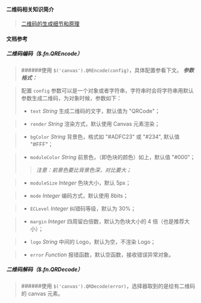 #### 二维码相关知识简介
>[二维码的生成细节和原理](http://coolshell.cn/articles/10590.html)

#### 文档参考
##### 二维码编码（$.fn.QREncode）
>######使用 `$('canvas').QREncode(config)`，具体配置参看下文。
>***参数格式：***

>配置 `config` 参数可以是一个对象或者字符串，字符串时会将字符串用默认参数生成二维码，为对象时候，参数如下：
>* `text` _String_
> 生成二维码的文字，默认值为 "QRCode"；

>* `render` _String_
> 渲染方式，默认使用 Canvas 元素渲染；

>* `bgColor` _String_
> 背景色，格式如 "#ADFC23" 或 "#234", 默认值 "#FFF"；

>* `moduleColor` _String_
> 前景色，（即色块的颜色）如上，默认值 "#000"；
>>*注意：前景色要比背景色深，对比要大；*

>* `moduleSize` _Integer_
> 色块大小，默认 5px；

>* `mode` _Integer_
> 编码方式，默认使用 8bits；

>* `ECLevel` _Integer_
> 纠错码等级，默认为 30%；

>* `margin` _Integer_
> 四周留白倍数，默认为色块大小的 4 倍（也是推荐大小）；

>* `logo` _String_
> 中间的 Logo，默认为空，不渲染 Logo；

>* `error` _Function_
> 报错函数，默认空函数，接收错误异常对象。

##### 二维码解码（$.fn.QRDecode）
>######使用 `$('canvas').QRDecode(error)`，选择器取到的是绘有二维码的 canvas 元素。
